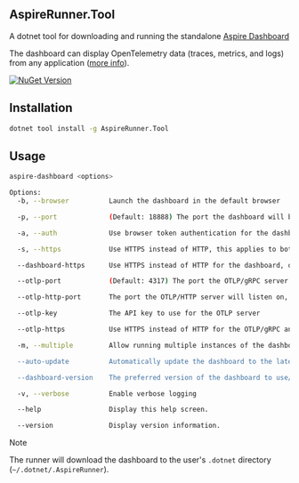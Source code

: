 ﻿## AspireRunner.Tool

A dotnet tool for downloading and running the standalone [Aspire Dashboard](https://learn.microsoft.com/en-us/dotnet/aspire/fundamentals/dashboard/standalone)

The dashboard can display OpenTelemetry data (traces, metrics, and logs) from any
application ([more info](https://learn.microsoft.com/en-us/dotnet/aspire/fundamentals/dashboard/overview)).

[![NuGet Version](https://img.shields.io/nuget/vpre/AspireRunner.Tool?style=flat&logo=nuget&color=%230078d4&link=https%3A%2F%2Fwww.nuget.org%2Fpackages%2FAspireRunner.Tool)](https://www.nuget.org/packages/AspireRunner.Tool)

## Installation

```bash
dotnet tool install -g AspireRunner.Tool
```

## Usage

```bash
aspire-dashboard <options>

Options:
  -b, --browser          Launch the dashboard in the default browser

  -p, --port             (Default: 18888) The port the dashboard will be available on

  -a, --auth             Use browser token authentication for the dashboard

  -s, --https            Use HTTPS instead of HTTP, this applies to both the dashboard and the OTLP server, Enabled by default

  --dashboard-https      Use HTTPS instead of HTTP for the dashboard, overrides the global HTTPS option

  --otlp-port            (Default: 4317) The port the OTLP/gRPC server will listen on, can be disabled by passing 0

  --otlp-http-port       The port the OTLP/HTTP server will listen on, by default, only the gRPC server is started

  --otlp-key             The API key to use for the OTLP server

  --otlp-https           Use HTTPS instead of HTTP for the OTLP/gRPC and OTLP/HTTP endpoints, overrides the global HTTPS option

  -m, --multiple         Allow running multiple instances of the dashboard, if this isn't passed, existing instances will be replaced

  --auto-update          Automatically update the dashboard to the latest version, Enabled by default

  --dashboard-version    The preferred version of the dashboard to use/download, will fallback to the latest version if it's invalid

  -v, --verbose          Enable verbose logging

  --help                 Display this help screen.

  --version              Display version information.
```

> [!NOTE]
> The runner will download the dashboard to the user's `.dotnet` directory (`~/.dotnet/.AspireRunner`).